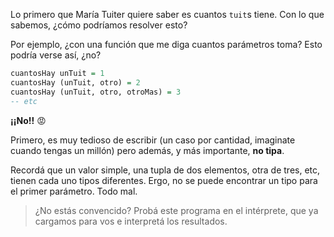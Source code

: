 Lo primero que María Tuiter quiere saber es cuantos `tuit`s tiene. Con lo que sabemos, ¿cómo podríamos resolver esto?

Por ejemplo, ¿con una función que me diga cuantos parámetros toma? Esto podría verse así, ¿no?

```haskell
cuantosHay unTuit = 1
cuantosHay (unTuit, otro) = 2
cuantosHay (unTuit, otro, otroMas) = 3
-- etc
```

**¡¡No!!** :rage:

Primero, es muy tedioso de escribir (un caso por cantidad, imaginate cuando tengas un millón) pero además, y más importante, **no tipa**.

Recordá que un valor simple, una tupla de dos elementos, otra de tres, etc, tienen cada uno tipos diferentes. Ergo, no se puede encontrar un tipo para el primer parámetro. Todo mal. 

> ¿No estás convencido? Probá este programa en el intérprete, que ya cargamos para vos e interpretá los resultados.  
 
